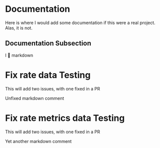 # Documentation

Here is where I would add some documentation if this were a real project. Alas, it is not.

## Documentation Subsection

I :purple_heart: markdown

# Fix rate data Testing

This will add two issues, with one fixed in a PR

Unfixed markdown comment

# Fix rate metrics data Testing

This will add two issues, with one fixed in a PR

Yet another markdown comment